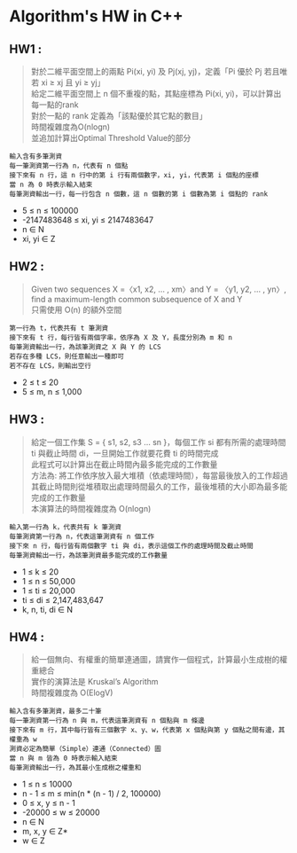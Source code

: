 # Algorithm's HW in C++  
## HW1 :  
> 對於二維平面空間上的兩點 Pi(xi, yi) 及 Pj(xj, yj)，定義「Pi 優於 Pj 若且唯若 xi ≥ xj 且 yi ≥ yj」  
給定二維平面空間上 n 個不重複的點，其點座標為 Pi(xi, yi)，可以計算出每一點的rank  
對於一點的 rank 定義為「該點優於其它點的數目」  
時間複雜度為O(nlogn)  
並追加計算出Optimal Threshold Value的部分  

    輸入含有多筆測資  
    每一筆測資第一行為 n，代表有 n 個點  
    接下來有 n 行，這 n 行中的第 i 行有兩個數字，xi, yi，代表第 i 個點的座標  
    當 n 為 0 時表示輸入結束  
    每筆測資輸出一行，每一行包含 n 個數，這 n 個數的第 i 個數為第 i 個點的 rank

- 5 ≤ n ≤ 100000  
- -2147483648 ≤ xi, yi ≤ 2147483647  
- n ∈ N  
- xi, yi ∈ Z  

## HW2 :  
> Given two sequences X =〈x1, x2, … , xm〉and Y = 〈y1, y2, … , yn〉, find a maximum-length common subsequence of X and Y  
只需使用 O(n) 的額外空間  

    第一行為 t，代表共有 t 筆測資  
    接下來有 t 行，每行皆有兩個字串，依序為 X 及 Y，長度分別為 m 和 n  
    每筆測資輸出一行，為該筆測資之 X 與 Y 的 LCS  
    若存在多種 LCS，則任意輸出一種即可  
    若不存在 LCS，則輸出空行  

- 2 ≤ t ≤ 20  
- 5 ≤ m, n ≤ 1,000  

## HW3 :  
> 給定一個工作集 S = { s1, s2, s3 … sn }，每個工作 si 都有所需的處理時間 ti 與截止時間 di，一旦開始工作就要花費 ti 的時間完成  
此程式可以計算出在截止時間內最多能完成的工作數量  
方法為: 將工作依序放入最大堆積（依處理時間），每當最後放入的工作超過其截止時間則從堆積取出處理時間最久的工作，最後堆積的大小即為最多能完成的工作數量  
本演算法的時間複雜度為 O(nlogn)  
 
    輸入第一行為 k，代表共有 k 筆測資  
    每筆測資第一行為 n，代表這筆測資有 n 個工作  
    接下來 n 行，每行皆有兩個數字 ti 與 di，表示這個工作的處理時間及截止時間  
    每筆測資輸出一行，為該筆測資最多能完成的工作數量  

- 1 ≤ k ≤ 20  
- 1 ≤ n ≤ 50,000  
- 1 ≤ ti ≤ 20,000  
- ti ≤ di ≤ 2,147,483,647  
- k, n, ti, di ∈ N  

## HW4 :  
> 給一個無向、有權重的簡單連通圖，請實作一個程式，計算最小生成樹的權重總合  
實作的演算法是 Kruskal’s Algorithm  
時間複雜度為 O(ElogV)  

    輸入含有多筆測資，最多二十筆  
    每一筆測資第一行為 n 與 m，代表這筆測資有 n 個點與 m 條邊  
    接下來有 m 行，其中每行皆有三個數字 x、y、w，代表第 x 個點與第 y 個點之間有邊，其權重為 w  
    測資必定為簡單（Simple）連通（Connected）圖  
    當 n 與 m 皆為 0 時表示輸入結束  
    每筆測資輸出一行，為其最小生成樹之權重和  

- 1 ≤ n ≤ 10000  
- n - 1 ≤ m ≤ min(n * (n - 1) / 2, 100000)  
- 0 ≤ x, y ≤ n - 1  
- -20000 ≤ w ≤ 20000  
- n ∈ N  
- m, x, y ∈ Z*  
- w ∈ Z
